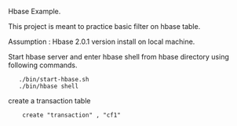 Hbase Example.

This project is meant to practice basic filter on hbase table.


Assumption : Hbase 2.0.1 version install on local machine.

Start hbase server and enter hbase shell from hbase directory using following commands.
```sybase
   ./bin/start-hbase.sh
   ./bin/hbase shell
```

create a transaction table
```sybase
    create "transaction" , "cf1"
```


